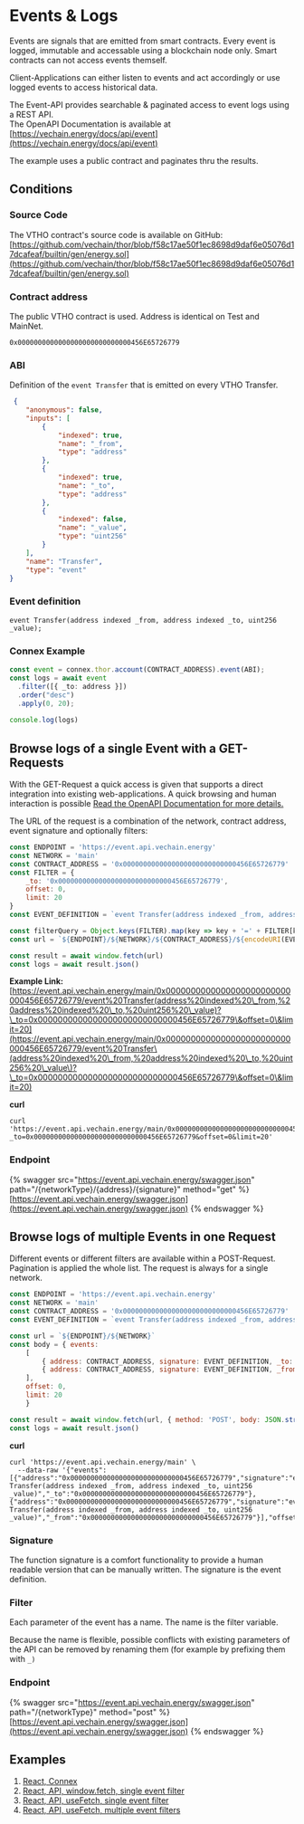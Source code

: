 # Events & Logs

Events are signals that are emitted from smart contracts. Every event is logged, immutable and accessable using a blockchain node only. Smart contracts can not access events themself.

Client-Applications can either listen to events and act accordingly or use logged events to access historical data.

The Event-API provides searchable & paginated access to event logs using a REST API.\
The OpenAPI Documentation is available at [https://vechain.energy/docs/api/event](https://vechain.energy/docs/api/event)

The example uses a public contract and paginates thru the results.

## Conditions

### Source Code

The VTHO contract's source code is available on GitHub:\
[https://github.com/vechain/thor/blob/f58c17ae50f1ec8698d9daf6e05076d17dcafeaf/builtin/gen/energy.sol](https://github.com/vechain/thor/blob/f58c17ae50f1ec8698d9daf6e05076d17dcafeaf/builtin/gen/energy.sol)

### Contract address

The public VTHO contract is used. Address is identical on Test and MainNet.

```solidity
0x0000000000000000000000000000456E65726779
```

### ABI

Definition of the `event Transfer` that is emitted on every VTHO Transfer.

```json
 {
    "anonymous": false,
    "inputs": [
        {
            "indexed": true,
            "name": "_from",
            "type": "address"
        },
        {
            "indexed": true,
            "name": "_to",
            "type": "address"
        },
        {
            "indexed": false,
            "name": "_value",
            "type": "uint256"
        }
    ],
    "name": "Transfer",
    "type": "event"
}
```

### Event definition

```solidity
event Transfer(address indexed _from, address indexed _to, uint256 _value);
```

### Connex Example

```typescript
const event = connex.thor.account(CONTRACT_ADDRESS).event(ABI);
const logs = await event
  .filter([{ _to: address }])
  .order("desc")
  .apply(0, 20);
  
console.log(logs)
```

## Browse logs of a single Event with a GET-Requests

With the GET-Request a quick access is given that supports a direct integration into existing web-applications. A quick browsing and human interaction is possible [Read the OpenAPI Documentation for more details.](https://vechain.energy/docs/api/event)

The URL of the request is a combination of the network, contract address, event signature and optionally filters:

```javascript
const ENDPOINT = 'https://event.api.vechain.energy'
const NETWORK = 'main'
const CONTRACT_ADDRESS = '0x0000000000000000000000000000456E65726779'
const FILTER = {
    _to: '0x0000000000000000000000000000456E65726779',
    offset: 0,
    limit: 20
}
const EVENT_DEFINITION = `event Transfer(address indexed _from, address indexed _to, uint256 _value)`

const filterQuery = Object.keys(FILTER).map(key => key + '=' + FILTER[key]).join('&');
const url = `${ENDPOINT}/${NETWORK}/${CONTRACT_ADDRESS}/${encodeURI(EVENT_DEFINITION)}?${filterQuery}`

const result = await window.fetch(url)
const logs = await result.json()
```

**Example Link:**\
[https://event.api.vechain.energy/main/0x0000000000000000000000000000456E65726779/event%20Transfer(address%20indexed%20\_from,%20address%20indexed%20\_to,%20uint256%20\_value)?\_to=0x0000000000000000000000000000456E65726779\&offset=0\&limit=20](https://event.api.vechain.energy/main/0x0000000000000000000000000000456E65726779/event%20Transfer\(address%20indexed%20\_from,%20address%20indexed%20\_to,%20uint256%20\_value\)?\_to=0x0000000000000000000000000000456E65726779\&offset=0\&limit=20)

**curl**

```shell
curl 'https://event.api.vechain.energy/main/0x0000000000000000000000000000456E65726779/event%20Transfer(address%20indexed%20_from,%20address%20indexed%20_to,%20uint256%20_value)?_to=0x0000000000000000000000000000456E65726779&offset=0&limit=20'
```

### Endpoint

{% swagger src="https://event.api.vechain.energy/swagger.json" path="/{networkType}/{address}/{signature}" method="get" %}
[https://event.api.vechain.energy/swagger.json](https://event.api.vechain.energy/swagger.json)
{% endswagger %}

## **Browse logs of** multiple Events in one Request

Different events or different filters are available within a POST-Request. Pagination is applied the whole list. The request is always for a single network.

```javascript
const ENDPOINT = 'https://event.api.vechain.energy'
const NETWORK = 'main'
const CONTRACT_ADDRESS = '0x0000000000000000000000000000456E65726779'
const EVENT_DEFINITION = `event Transfer(address indexed _from, address indexed _to, uint256 _value)`

const url = `${ENDPOINT}/${NETWORK}`
const body = { events:
    [
        { address: CONTRACT_ADDRESS, signature: EVENT_DEFINITION, _to: "0x0000000000000000000000000000456E65726779" },
        { address: CONTRACT_ADDRESS, signature: EVENT_DEFINITION, _from: "0x0000000000000000000000000000456E65726779" }
    ],
    offset: 0,
    limit: 20
    }

const result = await window.fetch(url, { method: 'POST', body: JSON.stringify(body) })
const logs = await result.json()
```

**curl**

```shell
curl 'https://event.api.vechain.energy/main' \
  --data-raw '{"events":[{"address":"0x0000000000000000000000000000456E65726779","signature":"event Transfer(address indexed _from, address indexed _to, uint256 _value)","_to":"0x0000000000000000000000000000456E65726779"},{"address":"0x0000000000000000000000000000456E65726779","signature":"event Transfer(address indexed _from, address indexed _to, uint256 _value)","_from":"0x0000000000000000000000000000456E65726779"}],"offset":0,"limit":20}'
```

### Signature

The function signature is a comfort functionality to provide a human readable version that can be manually written. The signature is the event definition.

### Filter

Each parameter of the event has a name. The name is the filter variable.

Because the name is flexible, possible conflicts with existing parameters of the API can be removed by renaming them (for example by prefixing them with `_)`

### Endpoint

{% swagger src="https://event.api.vechain.energy/swagger.json" path="/{networkType}" method="post" %}
[https://event.api.vechain.energy/swagger.json](https://event.api.vechain.energy/swagger.json)
{% endswagger %}

## Examples

1. [React, Connex](https://codesandbox.io/s/list-event-logs-from-contract-with-connex-3wotwr)
2. [React, API, window.fetch, single event filter](https://codesandbox.io/s/list-event-logs-from-contract-with-api-fetch-099e7i)
3. [React, API, useFetch, single event filter](https://codesandbox.io/s/list-event-logs-from-contract-with-api-usefetch-ekichj)
4. [React, API, useFetch, multiple event filters](https://codesandbox.io/s/list-event-logs-from-contract-with-multiple-filters-using-api-usefetch-cc66i6)
